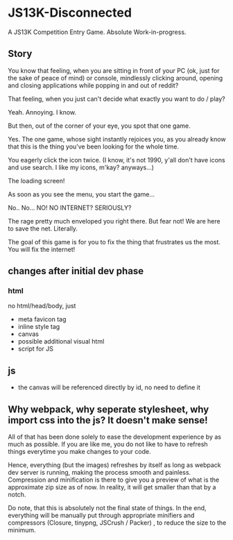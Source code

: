 # JS13K-Disconnected
A JS13K Competition Entry Game. Absolute Work-in-progress.

## Story
You know that feeling, when you are sitting in front of your PC (ok, just for the sake of peace of mind) or console,
mindlessly clicking around, opening and closing applications while popping in and out of reddit? 

That feeling, when you just can't decide what exactly you want to do / play?

Yeah. Annoying. I know.

But then, out of the corner of your eye, you spot that one game.

Yes. The one game, whose sight instantly rejoices you, as you already know that this is the thing you've been looking for the whole time.

You eagerly click the icon twice. (I know, it's not 1990, y'all don't have icons and use search. I like my icons, m'kay? anyways...)

The loading screen!

As soon as you see the menu, you start the game...

No.. No... NO! NO INTERNET? SERIOUSLY?

The rage pretty much enveloped you right there. But fear not! We are here to save the net. Literally.

The goal of this game is for you to fix the thing that frustrates us the most. You will fix the internet!

## changes after initial dev phase

### html
no html/head/body, just
 - meta favicon tag
 - inline style tag
 - canvas
 - possible additional visual html
 - script for JS

## js
 - the canvas will be referenced directly by id, no need to define it

## Why webpack, why seperate stylesheet, why import css into the js? It doesn't make sense!
All of that has been done solely to ease the development experience by as much as possible.
If you are like me, you do not like to have to refresh things everytime you make changes to your code.

Hence, everything (but the images) refreshes by itself as long as webpack dev server is running, making the process smooth and painless.
Compression and minification is there to give you a preview of what is the approximate zip size as of now. In reality, it will get smaller than that by a notch.


Do note, that this is absolutely not the final state of things.
In the end, everything will be manually put through appropriate minifiers and compressors (Closure, tinypng, JSCrush / Packer) , to reduce the size to the minimum.
